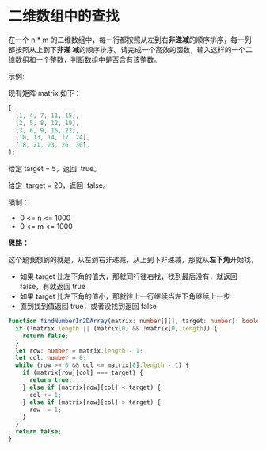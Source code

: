 # 二维数组中的查找

在一个 n \* m 的二维数组中，每一行都按照从左到右**非递减**的顺序排序，每一列都按照从上到下**非递
减**的顺序排序。请完成一个高效的函数，输入这样的一个二维数组和一个整数，判断数组中是否含有该整数。

示例:

现有矩阵 matrix 如下：

```js
[
  [1, 4, 7, 11, 15],
  [2, 5, 8, 12, 19],
  [3, 6, 9, 16, 22],
  [10, 13, 14, 17, 24],
  [18, 21, 23, 26, 30],
];
```

给定 target = 5，返回  true。

给定  target = 20，返回  false。

限制：

- 0 <= n <= 1000
- 0 <= m <= 1000

**思路：**

这个题我想到的就是，从左到右非递减，从上到下非递减，那就从**左下角**开始找，

- 如果 target 比左下角的值大，那就同行往右找，找到最后没有，就返回 false，有就返回 true
- 如果 target 比左下角的值小，那就往上一行继续当左下角继续上一步
- 直到找到值返回 true，或者没找到返回 false

```ts
function findNumberIn2DArray(matrix: number[][], target: number): boolean {
  if (!matrix.length || (matrix[0] && !matrix[0].length)) {
    return false;
  }
  let row: number = matrix.length - 1;
  let col: number = 0;
  while (row >= 0 && col <= matrix[0].length - 1) {
    if (matrix[row][col] === target) {
      return true;
    } else if (matrix[row][col] < target) {
      col += 1;
    } else if (matrix[row][col] > target) {
      row -= 1;
    }
  }
  return false;
}
```
